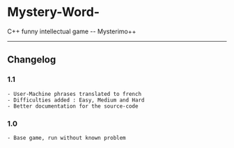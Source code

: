 # Mystery-Word-
C++ funny intellectual game -- Mysterimo++

-----------------------

## Changelog

  ### 1.1
    - User-Machine phrases translated to french
    - Difficulties added : Easy, Medium and Hard
    - Better documentation for the source-code

  ### 1.0
    - Base game, run without known problem
